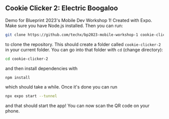 ## Cookie Clicker 2: Electric Boogaloo

Demo for Blueprint 2023's Mobile Dev Workshop 1! Created with Expo. Make sure
you have Node.js installed. Then you can run:

```sh
git clone https://github.com/techx/bp2023-mobile-workshop-1 cookie-clicker-2
```

to clone the repository. This should create a folder called `cookie-clicker-2` in your current folder.
You can go into that folder with `cd` (change directory):

```sh
cd cookie-clicker-2
```

and then install dependencies with

```sh
npm install
```

which should take a while. Once it's done you can run

```sh
npx expo start --tunnel
```

and that should start the app! You can now scan the QR code on your phone.
